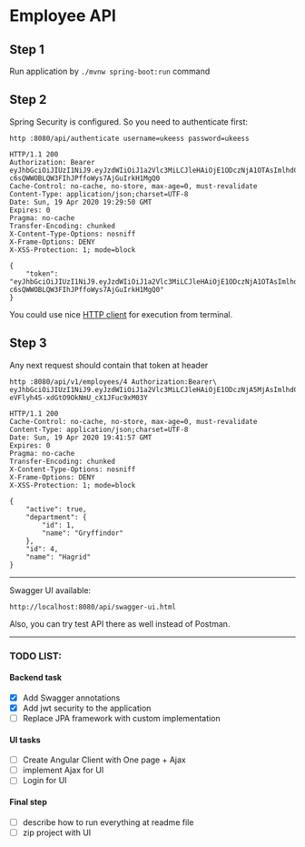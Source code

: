# Employee API

## Step 1

Run application by `./mvnw spring-boot:run` command

## Step 2

Spring Security is configured. So you need to authenticate first:

    http :8080/api/authenticate username=ukeess password=ukeess
    
    HTTP/1.1 200 
    Authorization: Bearer eyJhbGciOiJIUzI1NiJ9.eyJzdWIiOiJ1a2Vlc3MiLCJleHAiOjE1ODczNjA1OTAsImlhdCI6MTU4NzMyNDU5MH0.Epf0M-c6sQWWOBLQW3FIhJPffoWys7AjGuIrkH1MgQ0
    Cache-Control: no-cache, no-store, max-age=0, must-revalidate
    Content-Type: application/json;charset=UTF-8
    Date: Sun, 19 Apr 2020 19:29:50 GMT
    Expires: 0
    Pragma: no-cache
    Transfer-Encoding: chunked
    X-Content-Type-Options: nosniff
    X-Frame-Options: DENY
    X-XSS-Protection: 1; mode=block
    
    {
        "token": "eyJhbGciOiJIUzI1NiJ9.eyJzdWIiOiJ1a2Vlc3MiLCJleHAiOjE1ODczNjA1OTAsImlhdCI6MTU4NzMyNDU5MH0.Epf0M-c6sQWWOBLQW3FIhJPffoWys7AjGuIrkH1MgQ0"
    }
    
You could use nice [HTTP client](https://httpie.org/) for execution from terminal.

## Step 3

Any next request should contain that token at header
    
    http :8080/api/v1/employees/4 Authorization:Bearer\ eyJhbGciOiJIUzI1NiJ9.eyJzdWIiOiJ1a2Vlc3MiLCJleHAiOjE1ODczNjA5MjAsImlhdCI6MTU4NzMyNDkyMH0.jJG6GCgA-eVFlyh4S-xdGtO9OkNmU_cX1JFuc9xM03Y
    
    HTTP/1.1 200 
    Cache-Control: no-cache, no-store, max-age=0, must-revalidate
    Content-Type: application/json;charset=UTF-8
    Date: Sun, 19 Apr 2020 19:41:57 GMT
    Expires: 0
    Pragma: no-cache
    Transfer-Encoding: chunked
    X-Content-Type-Options: nosniff
    X-Frame-Options: DENY
    X-XSS-Protection: 1; mode=block
    
    {
        "active": true, 
        "department": {
            "id": 1, 
            "name": "Gryffindor"
        }, 
        "id": 4, 
        "name": "Hagrid"
    }

  
---

Swagger UI available:

    http://localhost:8080/api/swagger-ui.html  
    
Also, you can try test API there as well instead of Postman.    

---

### TODO LIST:

#### Backend task

- [x] Add Swagger annotations
- [x] Add jwt security to the application
- [ ] Replace JPA framework with custom implementation

#### UI tasks

- [ ] Create Angular Client with One page + Ajax 
- [ ] implement Ajax for UI
- [ ] Login for UI 

#### Final step
- [ ] describe how to run everything at readme file
- [ ] zip project with UI